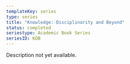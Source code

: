 ```yaml
---
templateKey: series
type: series
title: "Knowledge: Disciplinarity and Beyond"
status: completed
seriestype: Academic Book Series
seriesID: KDB
---
```

Description not yet available. 